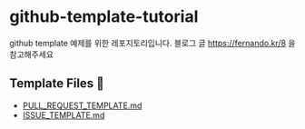 # github-template-tutorial
github template 예제를 위한 레포지토리입니다.
블로그 글 https://fernando.kr/8 을 참고해주세요 


## Template Files :memo:
- [PULL_REQUEST_TEMPLATE.md](./.github/PULL_REQUEST_TEMPLATE.md)
- [ISSUE_TEMPLATE.md](./.github/ISSUE_TEMPLATE.md)

